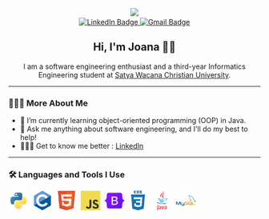 <div id="header" align="center">
  <img src="https://i.giphy.com/media/v1.Y2lkPTc5MGI3NjExZmRwYnQzbGl2aHl0bW9heWx5OWxqeXhkNXpmbzBxcXdjOXFvYmczdSZlcD12MV9pbnRlcm5hbF9naWZfYnlfaWQmY3Q9cw/Oj25fisQ3zhukVWY96/giphy.gif" width="100"/>
  
  <div id="badges">
    <a href="https://www.linkedin.com/in/joana-aldoranti">
      <img src="https://img.shields.io/badge/LinkedIn-blue?style=for-the-badge&logo=linkedin&logoColor=white" alt="LinkedIn Badge"/>
    </a>
    <a href="mailto:joanaaldoranti09@gmail.com?subject=Hi there">
      <img src="https://img.shields.io/badge/Gmail-red?style=for-the-badge&logo=gmail&logoColor=white" alt="Gmail Badge"/>
    </a>
  </div>
  
  <h2>Hi, I'm Joana 👋🏻</h2>
  <p>I am a software engineering enthusiast and a third-year Informatics Engineering student at <a href="https://www.uksw.edu/">Satya Wacana Christian University</a>.</p>
</div>

---

### 🙋🏻‍♀️ **More About Me**

- 🌱 I’m currently learning object-oriented programming (OOP) in Java.
- 💬 Ask me anything about software engineering, and I'll do my best to help!
- 🙍🏻‍♀️ Get to know me better : [LinkedIn](https://www.linkedin.com/in/joana-aldoranti)

---

### :hammer_and_wrench: **Languages and Tools I Use**

<div>
  <img src="https://github.com/devicons/devicon/blob/master/icons/python/python-original.svg" title="Python" alt="Python" width="40" height="40"/>&nbsp;
  <img src="https://github.com/devicons/devicon/blob/master/icons/c/c-original.svg" title="C" alt="C" width="40" height="40"/>&nbsp;
  <img src="https://github.com/devicons/devicon/blob/master/icons/html5/html5-original.svg" title="HTML5" alt="HTML" width="40" height="40"/>&nbsp;
  <img src="https://github.com/devicons/devicon/blob/master/icons/javascript/javascript-original.svg" title="JavaScript" alt="JavaScript" width="40" height="40"/>&nbsp;
  <img src="https://github.com/devicons/devicon/blob/master/icons/bootstrap/bootstrap-original.svg" title="Bootstrap" alt="Bootstrap" width="40" height="40"/>&nbsp;
  <img src="https://github.com/devicons/devicon/blob/master/icons/css3/css3-plain-wordmark.svg" title="CSS3" alt="CSS" width="40" height="40"/>&nbsp;
  <img src="https://github.com/devicons/devicon/blob/master/icons/java/java-original-wordmark.svg" title="Java" alt="Java" width="40" height="40"/>&nbsp;
  <img src="https://github.com/devicons/devicon/blob/master/icons/mysql/mysql-original-wordmark.svg" title="MySQL" alt="MySQL" width="40" height="40"/>&nbsp;
</div>
